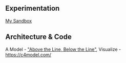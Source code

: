 ## Experimentation
 
 [My Sandbox](../Labs/Sandbox.md)

## Architecture & Code

A Model - ["Above the Line, Below the Line"](https://queue.acm.org/detail.cfm?id=3380777), Visualize - https://c4model.com/



 
 
